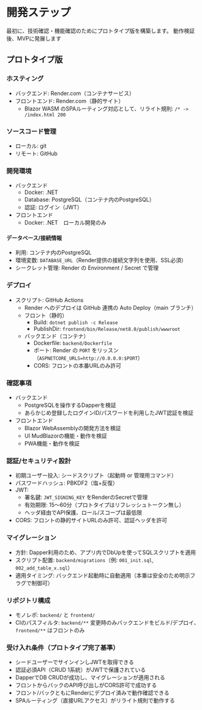 # 開発ステップ

最初に、技術確認・機能確認のためにプロトタイプ版を構築します。
動作検証後、MVPに発展します

## プロトタイプ版

### ホスティング
- バックエンド: Render.com（コンテナサービス）
- フロントエンド: Render.com（静的サイト）
    - Blazor WASM のSPAルーティング対応として、リライト規則: `/* -> /index.html 200`

### ソースコード管理
- ローカル: git
- リモート: GitHub

### 開発環境
- バックエンド
    - Docker: .NET
    - Database: PostgreSQL（コンテナ内のPostgreSQL）
    - 認証: ログイン（JWT）
- フロントエンド
    - Docker: .NET　ローカル開発のみ

#### データベース/接続情報
- 利用: コンテナ内のPostgreSQL
- 環境変数: `DATABASE_URL`（Render提供の接続文字列を使用、SSL必須）
- シークレット管理: Render の Environment / Secret で管理

### デプロイ
- スクリプト: GitHub Actions
    - Render へのデプロイは GitHub 連携の Auto Deploy（main ブランチ）
    - フロント（静的）
        - Build: `dotnet publish -c Release`
        - PublishDir: `frontend/bin/Release/net8.0/publish/wwwroot`
    - バックエンド（コンテナ）
        - Dockerfile: `backend/Dockerfile`
        - ポート: Render の `PORT` をリッスン（`ASPNETCORE_URLS=http://0.0.0.0:$PORT`）
        - CORS: フロントの本番URLのみ許可

### 確認事項
- バックエンド
    - PostgreSQLを操作するDapperを検証
    - あらかじめ登録したログインID/パスワードを利用したJWT認証を検証
- フロントエンド
    - Blazor WebAssemblyの開発方法を検証
    - UI MudBlazorの機能・動作を検証
    - PWA機能・動作を検証

### 認証/セキュリティ設計
- 初期ユーザー投入: シードスクリプト（起動時 or 管理用コマンド）
- パスワードハッシュ: PBKDF2（塩+反復）
- JWT:
  - 署名鍵: `JWT_SIGNING_KEY` をRenderのSecretで管理
  - 有効期限: 15〜60分（プロトタイプはリフレッシュトークン無し）
  - ヘッダ経由でAPI保護、ロール/スコープは最低限
- CORS: フロントの静的サイトURLのみ許可、認証ヘッダを許可

### マイグレーション
- 方針: Dapper利用のため、アプリ内でDbUpを使ってSQLスクリプトを適用
- スクリプト配置: `backend/migrations`（例: `001_init.sql`, `002_add_table_x.sql`）
- 適用タイミング: バックエンド起動時に自動適用（本番は安全のため明示フラグで制御可）

### リポジトリ構成
- モノレポ: `backend/` と `frontend/`
- CIのパスフィルタ: `backend/**` 変更時のみバックエンドをビルド/デプロイ、`frontend/**` はフロントのみ

### 受け入れ条件（プロトタイプ完了基準）
- シードユーザーでサインインしJWTを取得できる
- 認証必須API（CRUD 1系統）がJWTで保護されている
- DapperでDB CRUDが成功し、マイグレーションが適用される
- フロントからバックのAPI呼び出しがCORS許可で成功する
- フロント/バックともにRenderにデプロイ済みで動作確認できる
- SPAルーティング（直接URLアクセス）がリライト規則で動作する

